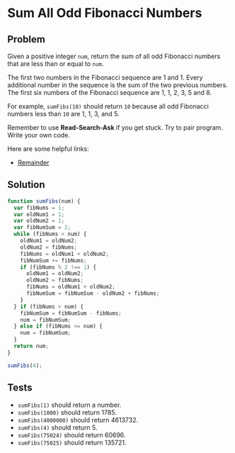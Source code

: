 # Sum All Odd Fibonacci Numbers

## Problem

Given a positive integer `num`, return the sum of all odd Fibonacci numbers that are less than or equal to `num`.

The first two numbers in the Fibonacci sequence are 1 and 1. Every additional number in the sequence is the sum of the two previous numbers. The first six numbers of the Fibonacci sequence are 1, 1, 2, 3, 5 and 8.

For example, `sumFibs(10)` should return `10` because all odd Fibonacci numbers less than `10` are 1, 1, 3, and 5.

Remember to use **Read-Search-Ask** if you get stuck. Try to pair program. Write your own code.

Here are some helpful links:

* [Remainder](https://developer.mozilla.org/en-US/docs/Web/JavaScript/Reference/Operators/Arithmetic_Operators#Remainder)

## Solution

```javascript
function sumFibs(num) {
  var fibNums = 1;
  var oldNum1 = 1;
  var oldNum2 = 1;
  var fibNumSum = 2;
  while (fibNums < num) {
    oldNum1 = oldNum2;
    oldNum2 = fibNums;
    fibNums = oldNum1 + oldNum2;
    fibNumSum += fibNums;
    if (fibNums % 2 !== 1) {
      oldNum1 = oldNum2;
      oldNum2 = fibNums;
      fibNums = oldNum1 + oldNum2;
      fibNumSum = fibNumSum - oldNum2 + fibNums;
    }
  } if (fibNums > num) {
    fibNumSum = fibNumSum - fibNums;
    num = fibNumSum;
  } else if (fibNums <= num) {
    num = fibNumSum;
  }
  return num;
}

sumFibs(4);
```

## Tests

* `sumFibs(1)` should return a number.
* `sumFibs(1000)` should return 1785.
* `sumFibs(4000000)` should return 4613732.
* `sumFibs(4)` should return 5.
* `sumFibs(75024)` should return 60696.
* `sumFibs(75025)` should return 135721.